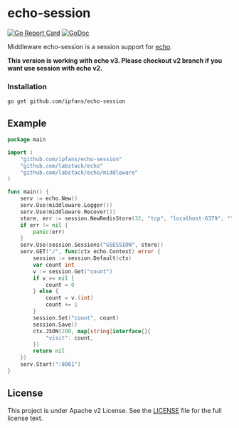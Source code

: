 echo-session
======

[![Go Report Card](https://goreportcard.com/badge/github.com/ipfans/echo-session)](https://goreportcard.com/report/github.com/ipfans/echo-session) [![GoDoc](http://godoc.org/github.com/ipfans/echo-session?status.svg)](http://godoc.org/github.com/ipfans/echo-session)

Middleware echo-session is a session support for [echo](https://github.com/labstack/echo/).

**This version is working with echo v3. Please checkout v2 branch if you want use session with echo v2.**

### Installation

	go get github.com/ipfans/echo-session

## Example

```go
package main

import (
	"github.com/ipfans/echo-session"
	"github.com/labstack/echo"
	"github.com/labstack/echo/middleware"
)

func main() {
	serv := echo.New()
	serv.Use(middleware.Logger())
	serv.Use(middleware.Recover())
	store, err := session.NewRedisStore(32, "tcp", "localhost:6379", "", []byte("secret"))
	if err != nil {
		panic(err)
	}
	serv.Use(session.Sessions("GSESSION", store))
	serv.GET("/", func(ctx echo.Context) error {
		session := session.Default(ctx)
		var count int
		v := session.Get("count")
		if v == nil {
			count = 0
		} else {
			count = v.(int)
			count += 1
		}
		session.Set("count", count)
		session.Save()
		ctx.JSON(200, map[string]interface{}{
			"visit": count,
		})
		return nil
	})
	serv.Start(":8081")
}
```

## License

This project is under Apache v2 License. See the [LICENSE](LICENSE) file for the full license text.
